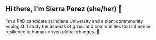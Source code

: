 ## Hi there, I'm Sierra Perez (she/her) 👋

I'm a PhD candidate at Indiana University and a plant commmunity ecologist. I study the aspects of grassland communities that influence resilience to human-driven global changes. 🌱

<!--
**sbperez/sbperez** is a ✨ _special_ ✨ repository because its `README.md` (this file) appears on your GitHub profile.

Here are some ideas to get you started:

- 🔭 I’m currently working on ...
- 🌱 I’m currently learning ...
- 👯 I’m looking to collaborate on ...
- 🤔 I’m looking for help with ...
- 💬 Ask me about ...
- 📫 How to reach me: ...
- 😄 Pronouns: ...
- ⚡ Fun fact: ...
-->

